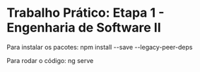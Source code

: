# Trabalho Prático: Etapa 1 - Engenharia de Software II

Para instalar os pacotes: npm install --save --legacy-peer-deps

Para rodar o código: ng serve
